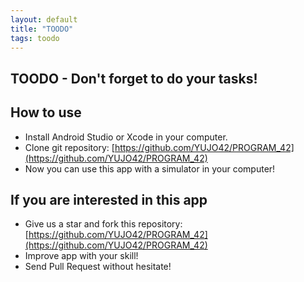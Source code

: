 ```yaml
---
layout: default
title: "TOODO"
tags: toodo
---
```


## TOODO - Don't forget to do your tasks!

## How to use

- Install Android Studio or Xcode in your computer.
- Clone git repository: [https://github.com/YUJO42/PROGRAM_42](https://github.com/YUJO42/PROGRAM_42)
- Now you can use this app with a simulator in your computer!

## If you are interested in this app

- Give us a star and fork this repository: [https://github.com/YUJO42/PROGRAM_42](https://github.com/YUJO42/PROGRAM_42)
- Improve app with your skill!
- Send Pull Request without hesitate!
